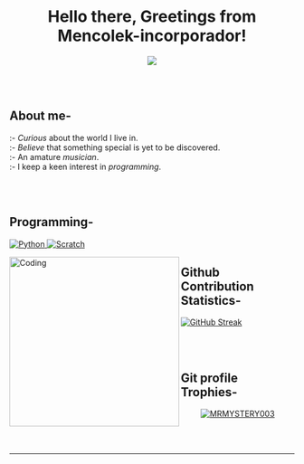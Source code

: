 <h1 align="center">Hello there, Greetings from Mencolek-incorporador!</h1>
<p align="center">
  <a href="https://github.com/DenverCoder1/readme-typing-svg"><img src="https://readme-typing-svg.herokuapp.com?lines=Student;Ambitious+Programmer;Finding%20new%20things%20to%20learn&center=true&width=500&height=50"></a>
</p>



<br>
<br>


## About me-
<h7>:- *Curious* about the world I live in. <br>
:- *Believe* that something special is yet to be discovered.<br>
:- An amature *musician*.<br>
:- I keep a keen interest in *programming*.</h7>


<br>
<br>

### <h2>Programming-</h2>

<p align="left"> 
   <a href="https://www.python.org" target="_blank">
    <img alt="Python" src="https://img.shields.io/badge/Python%20-%2314354C.svg?style=metallic&logo=python&logoColor=white">
  </a>
<a href="https://github.com/search?q=user%3ADenverCoder1+language%3Ascratch"><img alt="Scratch" src="https://img.shields.io/badge/Scratch-4D97FF.svg?logo=scratch&logoColor=white"></a>
</p>

<img align="left" alt="Coding" width="300" src="https://c.tenor.com/6MX3RuIyWd0AAAAd/anime-laughhard.gif">

**<h2>Github Contribution Statistics**-</h2>

[![GitHub Streak](http://github-readme-streak-stats.herokuapp.com?user=your-github-username&theme=dark&background=000000)](https://git.io/streak-stats)

<br>
<br>

##  Git profile Trophies-
<p align="center"> <a href="https://github.com/ryo-ma/github-profile-trophy"><img src="https://github-profile-trophy.vercel.app/?username=Mencolek-incorporador&layout=compact&theme=algolia" alt="MRMYSTERY003" /></a> </p>

<br>
<br>

-------------------------------------



